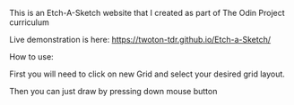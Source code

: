 This is an Etch-A-Sketch website that I created as part of The Odin Project curriculum

Live demonstration is here:
https://twoton-tdr.github.io/Etch-a-Sketch/



How to use:

First you will need to click on new Grid and select your desired grid layout.

Then you can just draw by pressing down mouse button

